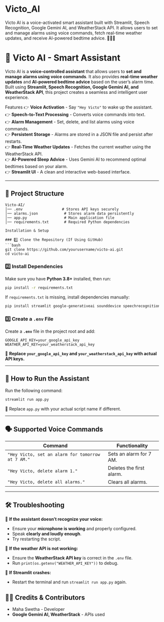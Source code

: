 # Victo_AI
Victo AI is a voice-activated smart assistant built with Streamlit, Speech Recognition, Google Gemini AI, and WeatherStack API. It allows users to set and manage alarms using voice commands, fetch real-time weather updates, and receive AI-powered bedtime advice. 🚀🎤⏰  

# 🌁️ Victo AI - Smart Assistant

Victo AI is a **voice-controlled assistant** that allows users to **set and manage alarms using voice commands**. It also provides **real-time weather updates** and **AI-powered bedtime advice** based on the user’s alarm time. Built using **Streamlit, Speech Recognition, Google Gemini AI, and WeatherStack API**, this project creates a seamless and intelligent user experience.

Features
👉 **Voice Activation** - Say `"Hey Victo"` to wake up the assistant.  
👉 **Speech-to-Text Processing** - Converts voice commands into text.  
👉 **Alarm Management** - Set, delete, and list alarms using voice commands.  
👉 **Persistent Storage** - Alarms are stored in a JSON file and persist after restarts.  
👉 **Real-Time Weather Updates** - Fetches the current weather using the WeatherStack API.  
👉 **AI-Powered Sleep Advice** - Uses Gemini AI to recommend optimal bedtimes based on your alarm.  
👉 **Streamlit UI** - A clean and interactive web-based interface.  

---

## 📆 Project Structure
```
Victo-AI/
│── .env                  # Stores API keys securely
│── alarms.json            # Stores alarm data persistently
│── app.py                 # Main application file
│── requirements.txt       # Required Python dependencies

Installation & Setup

### 1️⃣ Clone the Repository (If Using GitHub)
```bash
git clone https://github.com/yourusername/victo-ai.git
cd victo-ai
```

### 2️⃣ Install Dependencies
Make sure you have **Python 3.8+** installed, then run:
```bash
pip install -r requirements.txt
```
If `requirements.txt` is missing, install dependencies manually:
```bash
pip install streamlit google-generativeai sounddevice speechrecognition numpy pyttsx3 requests python-dotenv wave
```

### 3️⃣ Create a `.env` File  
Create a **`.env`** file in the project root and add:
```
GOOGLE_API_KEY=your_google_api_key
WEATHER_API_KEY=your_weatherstack_api_key
```
🔹 **Replace `your_google_api_key` and `your_weatherstack_api_key` with actual API keys.**  

---

## 🎤 How to Run the Assistant  
Run the following command:
```bash
streamlit run app.py
```
🔹 Replace `app.py` with your actual script name if different.

---

## 🗣️ Supported Voice Commands
| **Command** | **Functionality** |
|------------|------------------|
| `"Hey Victo, set an alarm for tomorrow at 7 AM."` | Sets an alarm for 7 AM. |
| `"Hey Victo, delete alarm 1."` | Deletes the first alarm. |
| `"Hey Victo, delete all alarms."` | Clears all alarms. |

---

## 🛠️ Troubleshooting
🔹 **If the assistant doesn’t recognize your voice:**  
- Ensure your **microphone is working** and properly configured.  
- Speak **clearly and loudly enough**.  
- Try restarting the script.  

🔹 **If the weather API is not working:**  
- Ensure the **WeatherStack API key** is correct in the `.env` file.  
- Run `print(os.getenv("WEATHER_API_KEY"))` to debug.  

🔹 **If Streamlit crashes:**  
- Restart the terminal and run `streamlit run app.py` again.  

## 👨‍💻 Credits & Contributors
- Maha Swetha - Developer  
- **Google Gemini AI, WeatherStack** - APIs used  

